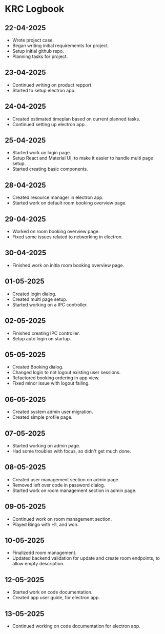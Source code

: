 # KRC Logbook

## 22-04-2025

- Wrote project case.
- Began writing initial requirememts for project.
- Setup initial github repo.
- Planning tasks for project.

## 23-04-2025

- Continued writing on product repport.
- Started to setup electron app.

## 24-04-2025

- Created estimated timeplan based on current planned tasks.
- Continued setting up electron app.

## 25-04-2025

- Started work on login page.
- Setup React and Material UI, to make it easier to handle multi page setup.
- Started creating basic components.

## 28-04-2025

- Created resource manager in electron app.
- Started work on default room booking overview page.

## 29-04-2025

- Worked on room booking overview page.
- Fixed some issues related to networking in electron.

## 30-04-2025

- Finished work on initla room booking overview page. 

## 01-05-2025

- Created login dialog.
- Created multi page setup.
- Started working on a IPC controller.

## 02-05-2025

- Finished creating IPC controller.
- Setup auto login on startup.

## 05-05-2025

- Created Booking dialog.
- Changed login to not logout existing user sessions.
- Refactored booking ordering in app view.
- Fixed minor issue with logout failing.

## 06-05-2025

- Created system admin user migration.
- Created simple profile page.

## 07-05-2025

- Started working on admin page.
- Had some troubles with focus, so didn't get much done.

## 08-05-2025

- Created user management section on admin page.
- Removed left over code in password dialog.
- Started work on room management section in admin page.

## 09-05-2025

- Continued work on room management section.
- Played Bingo with H1, and won.

## 10-05-2025

- Finalizedd room management.
- Updated backend validation for update and create room endpoints, to allow empty description.

## 12-05-2025

- Started work on code documentation.
- Created app user guide, for electron app.

## 13-05-2025

- Continued working on code documentation for electron app.
